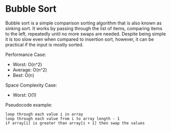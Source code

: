 Bubble Sort
===========

Bubble sort is a simple comparison sorting algorithm that is also known as
sinking sort. It works by passing through the list of items, comparing items
to the left, repeatedly until no more swaps are needed. Despite being simple
it is too slow even when compared to insertion sort, however, it can be
practical if the input is mostly sorted.

Performance Case:
- Worst: O(n^2)
- Average: O(n^2)
- Best: O(n)

Space Complexity Case:
- Worst: O(1)

Pseudocode example:

```
loop through each value i in array
loop through each value from i to array length - 1
if array[i] is greater than array[i + 1] then swap the values
```
